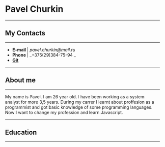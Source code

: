 

# Pavel Churkin
_________________________________

## My Contacts
--------------------------------------------------
* **E-mail**            |     _pavel.churkin@mail.ru_                    
* **Phone**             |    _+375(29)384-75-94     _
* **[Git](https://github.com/Insikynwa)**              

____________________________________________________________

## About me
--------------------------------------------------
My name is Pavel. I am 26 year old. I have been working as a system analyst for more 3,5 years. During my carrer I learnt about proffesion as a programmist and got  basic knowledge of some programming languages. Now I want to change my profession and learn Javascript.

__________________________________________________________________________________


## Education
---------------------------------------

